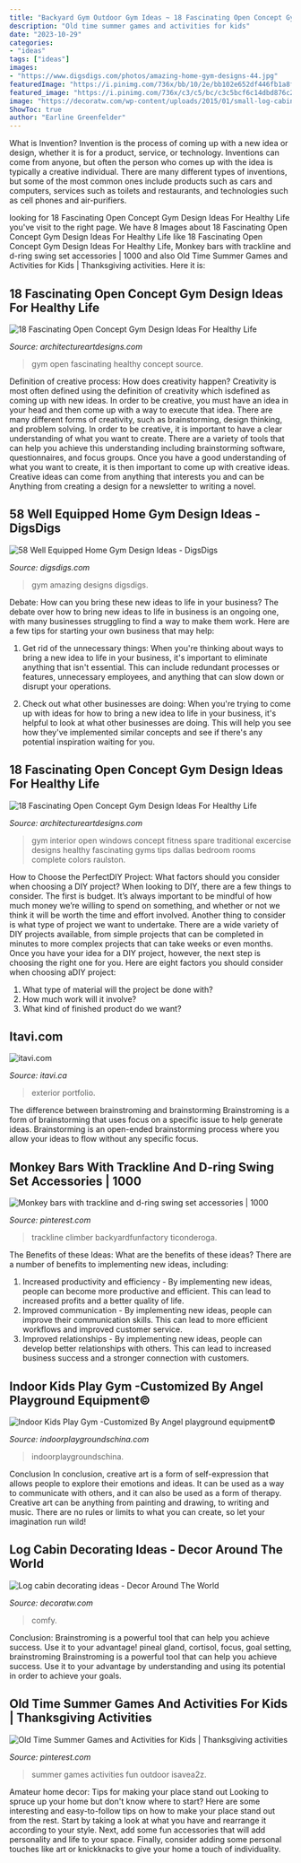 ```yaml
---
title: "Backyard Gym Outdoor Gym Ideas ~ 18 Fascinating Open Concept Gym Design Ideas For Healthy Life"
description: "Old time summer games and activities for kids"
date: "2023-10-29"
categories:
- "ideas"
tags: ["ideas"]
images:
- "https://www.digsdigs.com/photos/amazing-home-gym-designs-44.jpg"
featuredImage: "https://i.pinimg.com/736x/bb/10/2e/bb102e652df446fb1a8f4048cdf8a6e5.jpg"
featured_image: "https://i.pinimg.com/736x/c3/c5/bc/c3c5bcf6c14dbd876c2939a8b5fe430c--summer-games-outdoor-activities.jpg"
image: "https://decoratw.com/wp-content/uploads/2015/01/small-log-cabin-decorating-ideas-1.jpg"
ShowToc: true
author: "Earline Greenfelder"
---
```



What is Invention?
Invention is the process of coming up with a new idea or design, whether it is for a product, service, or technology. Inventions can come from anyone, but often the person who comes up with the idea is typically a creative individual. There are many different types of inventions, but some of the most common ones include products such as cars and computers, services such as toilets and restaurants, and technologies such as cell phones and air-purifiers.

	

		
looking for 18 Fascinating Open Concept Gym Design Ideas For Healthy Life you've visit to the right page. We have 8 Images about 18 Fascinating Open Concept Gym Design Ideas For Healthy Life like 18 Fascinating Open Concept Gym Design Ideas For Healthy Life, Monkey bars with trackline and d-ring swing set accessories | 1000 and also Old Time Summer Games and Activities for Kids | Thanksgiving activities. Here it is:
		
    
## 18 Fascinating Open Concept Gym Design Ideas For Healthy Life

<img loading=lazy src="https://www.architectureartdesigns.com/wp-content/uploads/2015/08/1324-630x473.jpg" onerror="this.onerror=null;this.src='https://tse4.mm.bing.net/th?id=OIP.ZXbcX8rEWuNlM97FMh03BwHaFj&amp;pid=15.1';" alt="18 Fascinating Open Concept Gym Design Ideas For Healthy Life">

_Source: architectureartdesigns.com_

>gym open fascinating healthy concept source. 

	

Definition of creative process: How does creativity happen?
Creativity is most often defined using the definition of creativity which isdefined as coming up with new ideas. In order to be creative, you must have an idea in your head and then come up with a way to execute that idea. There are many different forms of creativity, such as brainstorming, design thinking, and problem solving.
In order to be creative, it is important to have a clear understanding of what you want to create. There are a variety of tools that can help you achieve this understanding including brainstorming software, questionnaires, and focus groups. Once you have a good understanding of what you want to create, it is then important to come up with creative ideas. Creative ideas can come from anything that interests you and can be Anything from creating a design for a newsletter to writing a novel.

    
## 58 Well Equipped Home Gym Design Ideas - DigsDigs

<img loading=lazy src="https://www.digsdigs.com/photos/amazing-home-gym-designs-44.jpg" onerror="this.onerror=null;this.src='https://tse3.mm.bing.net/th?id=OIP.2AO66AeGiKF6uRgeniCX6wHaLH&amp;pid=15.1';" alt="58 Well Equipped Home Gym Design Ideas - DigsDigs">

_Source: digsdigs.com_

>gym amazing designs digsdigs. 

	

Debate: How can you bring these new ideas to life in your business?
The debate over how to bring new ideas to life in business is an ongoing one, with many businesses struggling to find a way to make them work. Here are a few tips for starting your own business that may help: 
1. Get rid of the unnecessary things: When you're thinking about ways to bring a new idea to life in your business, it's important to eliminate anything that isn't essential. This can include redundant processes or features, unnecessary employees, and anything that can slow down or disrupt your operations. 

2. Check out what other businesses are doing: When you're trying to come up with ideas for how to bring a new idea to life in your business, it's helpful to look at what other businesses are doing. This will help you see how they've implemented similar concepts and see if there's any potential inspiration waiting for you.

    
## 18 Fascinating Open Concept Gym Design Ideas For Healthy Life

<img loading=lazy src="https://www.architectureartdesigns.com/wp-content/uploads/2015/08/1425.jpg" onerror="this.onerror=null;this.src='https://tse2.mm.bing.net/th?id=OIP.A3MlsQng5LaNrjGZ6qxZeAHaE6&amp;pid=15.1';" alt="18 Fascinating Open Concept Gym Design Ideas For Healthy Life">

_Source: architectureartdesigns.com_

>gym interior open windows concept fitness spare traditional excercise designs healthy fascinating gyms tips dallas bedroom rooms complete colors raulston. 

	

How to Choose the PerfectDIY Project: What factors should you consider when choosing a DIY project?
When looking to DIY, there are a few things to consider. The first is budget. It’s always important to be mindful of how much money we’re willing to spend on something, and whether or not we think it will be worth the time and effort involved. Another thing to consider is what type of project we want to undertake. There are a wide variety of DIY projects available, from simple projects that can be completed in minutes to more complex projects that can take weeks or even months. Once you have your idea for a DIY project, however, the next step is choosing the right one for you. Here are eight factors you should consider when choosing aDIY project: 
1) What type of material will the project be done with?
2) How much work will it involve?
3) What kind of finished product do we want?

    
## Itavi.com

<img loading=lazy src="http://www.itavi.ca/wp-content/uploads/2014/03/IMG_1948.jpg" onerror="this.onerror=null;this.src='https://tse3.mm.bing.net/th?id=OIP.0kqp91lWCRUJ_PmgKx50mQAAAA&amp;pid=15.1';" alt="itavi.com">

_Source: itavi.ca_

>exterior portfolio. 

	

The difference between brainstroming and brainstorming
Brainstroming is a form of brainstorming that uses focus on a specific issue to help generate ideas. Brainstorming is an open-ended brainstorming process where you allow your ideas to flow without any specific focus.

    
## Monkey Bars With Trackline And D-ring Swing Set Accessories | 1000

<img loading=lazy src="https://i.pinimg.com/736x/bb/10/2e/bb102e652df446fb1a8f4048cdf8a6e5.jpg" onerror="this.onerror=null;this.src='https://tse3.mm.bing.net/th?id=OIP.P91_0VDQajWV0xoczJ2gMgHaE8&amp;pid=15.1';" alt="Monkey bars with trackline and d-ring swing set accessories | 1000">

_Source: pinterest.com_

>trackline climber backyardfunfactory ticonderoga. 

	

The Benefits of these Ideas: What are the benefits of these ideas?
There are a number of benefits to implementing new ideas, including: 
1. Increased productivity and efficiency - By implementing new ideas, people can become more productive and efficient. This can lead to increased profits and a better quality of life. 
2. Improved communication - By implementing new ideas, people can improve their communication skills. This can lead to more efficient workflows and improved customer service. 
3. Improved relationships - By implementing new ideas, people can develop better relationships with others. This can lead to increased business success and a stronger connection with customers.

    
## Indoor Kids Play Gym -Customized By Angel Playground Equipment©

<img loading=lazy src="https://www.indoorplaygroundschina.com/static/images/20190323/indoor-kids-play-gym-75a87dad-972x648.jpg?v=20200702" onerror="this.onerror=null;this.src='https://tse1.mm.bing.net/th?id=OIP.Dh_-CWjAQ2oF-ERTyt9EDAHaE8&amp;pid=15.1';" alt="Indoor Kids Play Gym -Customized By Angel playground equipment©">

_Source: indoorplaygroundschina.com_

>indoorplaygroundschina. 

	

Conclusion
In conclusion, creative art is a form of self-expression that allows people to explore their emotions and ideas. It can be used as a way to communicate with others, and it can also be used as a form of therapy. Creative art can be anything from painting and drawing, to writing and music. There are no rules or limits to what you can create, so let your imagination run wild!

    
## Log Cabin Decorating Ideas - Decor Around The World

<img loading=lazy src="https://decoratw.com/wp-content/uploads/2015/01/small-log-cabin-decorating-ideas-1.jpg" onerror="this.onerror=null;this.src='https://tse3.mm.bing.net/th?id=OIP.THEOgMmhz-bqASE-LEPTbAHaJ4&amp;pid=15.1';" alt="Log cabin decorating ideas - Decor Around The World">

_Source: decoratw.com_

>comfy. 

	

Conclusion: Brainstroming is a powerful tool that can help you achieve success. Use it to your advantage!
pineal gland, cortisol, focus, goal setting, brainstroming
Brainstroming is a powerful tool that can help you achieve success. Use it to your advantage by understanding and using its potential in order to achieve your goals.

    
## Old Time Summer Games And Activities For Kids | Thanksgiving Activities

<img loading=lazy src="https://i.pinimg.com/736x/c3/c5/bc/c3c5bcf6c14dbd876c2939a8b5fe430c--summer-games-outdoor-activities.jpg" onerror="this.onerror=null;this.src='https://tse4.mm.bing.net/th?id=OIP.hiAQr9vhqBBOqw8o4h6ySwHaLt&amp;pid=15.1';" alt="Old Time Summer Games and Activities for Kids | Thanksgiving activities">

_Source: pinterest.com_

>summer games activities fun outdoor isavea2z. 

	

Amateur home decor: Tips for making your place stand out
Looking to spruce up your home but don't know where to start? Here are some interesting and easy-to-follow tips on how to make your place stand out from the rest. Start by taking a look at what you have and rearrange it according to your style. Next, add some fun accessories that will add personality and life to your space. Finally, consider adding some personal touches like art or knickknacks to give your home a touch of individuality.

